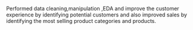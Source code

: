 Performed data cleaning,manipulation ,EDA and improve the customer experience by identifying potential customers and also improved sales by identifying the most selling product categories and products.
